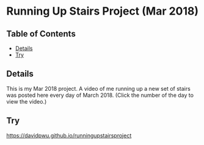 # Running Up Stairs Project (Mar 2018)

## Table of Contents

* [Details](#details)
* [Try](#try)

## Details

This is my Mar 2018 project. A video of me running up a new set of stairs was posted here every day of March 2018. (Click the number of the day to view the video.) 

## Try

<a href="https://davidpwu.github.io/runningupstairsproject">https://davidpwu.github.io/runningupstairsproject</a>